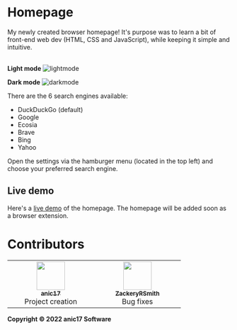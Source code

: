 <h1>Homepage</h1>
My newly created browser homepage! It's purpose was to learn a bit of front-end web dev (HTML, CSS and JavaScript), while keeping it simple and intuitive.  
<br /><br />

**Light mode**
![lightmode](https://user-images.githubusercontent.com/58483910/193413393-dd3c6376-b7c2-4878-a334-cf430c8e0914.png)

**Dark mode**
![darkmode](https://user-images.githubusercontent.com/58483910/193413396-9e4bcc81-de24-4773-bb52-7623ab75bfc8.png)

There are the 6 search engines available:
 - DuckDuckGo (default)
 - Google
 - Ecosia
 - Brave
 - Bing
 - Yahoo

Open the settings via the hamburger menu (located in the top left) and choose your preferred search engine.

## Live demo
Here's a [live demo](https://anic17.github.io/homepage) of the homepage. The homepage will be added soon as a browser extension.

# Contributors
<table>
  <tr>
    <td align="center" width=180px><a href="https://github.com/anic17"><img src="https://avatars.githubusercontent.com/u/58483910?v=4?s=64" width="64px;" /><br /><sub><b>anic17</b></sub></a><br>Project creation<br></td>
    <td align="center" width=180px><a href="https://github.com/ZackeryRSmith"><img src="https://avatars.githubusercontent.com/u/72983221?v=4?s=64" width="64px;" alt=""/><br /><sub><b>ZackeryRSmith</b></sub></a><br>Bug fixes</td>
  </tr>
</table>


**Copyright &copy; 2022 anic17 Software**

<!-- 
View counter 
-->
<img src="https://hits.seeyoufarm.com/api/count/incr/badge.svg?url=https%3A%2F%2Fgithub.com%2Fanic17%2Fhomepage&count_bg=%23FFFFFF&title_bg=%23FFFFFF&icon=&icon_color=%23FFFFFF&title=hits&edge_flat=false" height=0 width=0>

